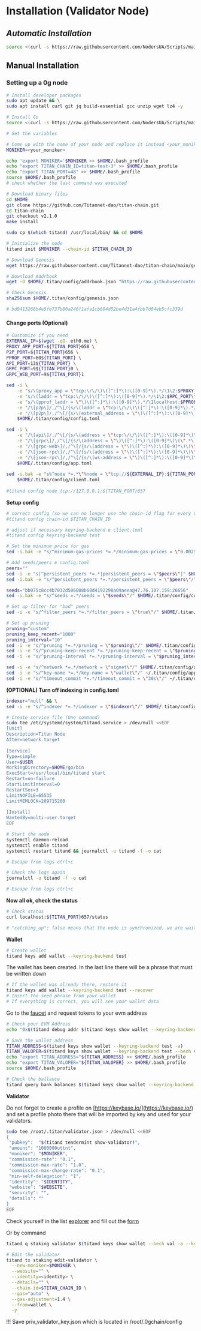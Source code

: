 # Installation (Validator Node)

## _**Automatic Installation**_

```bash
source <(curl -s https://raw.githubusercontent.com/NodersUA/Scripts/main/titan)
```

## **Manual Installation**

### Setting up a 0g node

```bash
# Install developer packages
sudo apt update && \
sudo apt install curl git jq build-essential gcc unzip wget lz4 -y
```

```bash
# Install Go
source <(curl -s https://raw.githubusercontent.com/NodersUA/Scripts/main/system/go)
```

```bash
# Set the variables

# Come up with the name of your node and replace it instead <your_moniker>
MONIKER=<your_moniker>

echo 'export MONIKER='$MONIKER >> $HOME/.bash_profile
echo "export TITAN_CHAIN_ID=titan-test-3" >> $HOME/.bash_profile
echo "export TITAN_PORT=48" >> $HOME/.bash_profile
source $HOME/.bash_profile
# check whether the last command was executed
```

```bash
# Download binary files
cd $HOME
git clone https://github.com/Titannet-dao/titan-chain.git
cd titan-chain
git checkout v2.1.0
make install

sudo cp $(which titand) /usr/local/bin/ && cd $HOME
```

```bash
# Initialize the node
titand init $MONIKER --chain-id $TITAN_CHAIN_ID
```

```bash
# Download Genesis
wget https://raw.githubusercontent.com/Titannet-dao/titan-chain/main/genesis/genesis.json -O $HOME/.titan/config/genesis.json

# Download Addrbook
wget -O $HOME/.titan/config/addrbook.json "https://raw.githubusercontent.com/111STAVR111/props/main/Titan/addrbook.json"

# Check Genesis
sha256sum $HOME/.titan/config/genesis.json

# bd9413266b4e5fe737b80a246f1afa1cb604d52be4d31a4fbb7d04eb5cfc339d
```

#### Change ports (Optional)

```bash
# Customize if you need
EXTERNAL_IP=$(wget -qO- eth0.me) \
PROXY_APP_PORT=${TITAN_PORT}658 \
P2P_PORT=${TITAN_PORT}656 \
PPROF_PORT=60${TITAN_PORT} \
API_PORT=13${TITAN_PORT} \
GRPC_PORT=9${TITAN_PORT}0 \
GRPC_WEB_PORT=9${TITAN_PORT}1
```

```bash
sed -i \
    -e "s/\(proxy_app = \"tcp:\/\/\)\([^:]*\):\([0-9]*\).*/\1\2:$PROXY_APP_PORT\"/" \
    -e "s/\(laddr = \"tcp:\/\/\)\([^:]*\):\([0-9]*\).*/\1\2:$RPC_PORT\"/" \
    -e "s/\(pprof_laddr = \"\)\([^:]*\):\([0-9]*\).*/\1localhost:$PPROF_PORT\"/" \
    -e "/\[p2p\]/,/^\[/{s/\(laddr = \"tcp:\/\/\)\([^:]*\):\([0-9]*\).*/\1\2:$P2P_PORT\"/}" \
    -e "/\[p2p\]/,/^\[/{s/\(external_address = \"\)\([^:]*\):\([0-9]*\).*/\1${EXTERNAL_IP}:$P2P_PORT\"/; t; s/\(external_address = \"\).*/\1${EXTERNAL_IP}:$P2P_PORT\"/}" \
    $HOME/.titan/config/config.toml

sed -i \
    -e "/\[api\]/,/^\[/{s/\(address = \"tcp:\/\/\)\([^:]*\):\([0-9]*\)\(\".*\)/\1\2:$API_PORT\4/}" \
    -e "/\[grpc\]/,/^\[/{s/\(address = \"\)\([^:]*\):\([0-9]*\)\(\".*\)/\1\2:$GRPC_PORT\4/}" \
    -e "/\[grpc-web\]/,/^\[/{s/\(address = \"\)\([^:]*\):\([0-9]*\)\(\".*\)/\1\2:$GRPC_WEB_PORT\4/}" \
    -e "/\[json-rpc\]/,/^\[/{s/\(address = \"\)\([^:]*\):\([0-9]*\)\(\".*\)/\1\2:8${TITAN_PORT}5\4/}" \
    -e "/\[json-rpc\]/,/^\[/{s/\(ws-address = \"\)\([^:]*\):\([0-9]*\)\(\".*\)/\1\2:8${TITAN_PORT}6\4/}" \
    $HOME/.titan/config/app.toml
    
sed -i.bak -e "s%^node *=.*\"%node = \"tcp://${EXTERNAL_IP}:${TITAN_PORT}657\"%" \
    $HOME/.titan/config/client.toml
    
#titand config node tcp://127.0.0.1:${TITAN_PORT}657
```

**Setup config**

```bash
# correct config (so we can no longer use the chain-id flag for every CLI command in client.toml)
#titand config chain-id $TITAN_CHAIN_ID

# adjust if necessary keyring-backend в client.toml 
#titand config keyring-backend test

# Set the minimum price for gas
sed -i.bak -e "s/^minimum-gas-prices *=.*/minimum-gas-prices = \"0.0025uttnt\"/" ~/.titan/config/app.toml

# Add seeds/peers в config.toml
peers=""
sed -i -e "s|^persistent_peers *=.*|persistent_peers = \"$peers\"|" $HOME/.titan/config/config.toml
sed -i.bak -e "s/^persistent_peers *=.*/persistent_peers = \"$peers\"/" $HOME/.titan/config/config.toml

seeds="bb075c8cc4b7032d506008b68d4192298a09aeea@47.76.107.159:26656"
sed -i.bak -e "s/^seeds =.*/seeds = \"$seeds\"/" $HOME/.titan/config/config.toml

# Set up filter for "bad" peers
sed -i -e "s/^filter_peers *=.*/filter_peers = \"true\"/" $HOME/.titan/config/config.toml

# Set up pruning
pruning="custom"
pruning_keep_recent="1000"
pruning_interval="10"
sed -i -e "s/^pruning *=.*/pruning = \"$pruning\"/" $HOME/.titan/config/app.toml
sed -i -e "s/^pruning-keep-recent *=.*/pruning-keep-recent = \"$pruning_keep_recent\"/" $HOME/.titan/config/app.toml
sed -i -e "s/^pruning-interval *=.*/pruning-interval = \"$pruning_interval\"/" $HOME/.titan/config/app.toml

sed -i -e "s/^network *=.*/network = \"signet\"/" $HOME/.titan/config/app.toml
sed -i -e "s/^key-name *=.*/key-name = \"wallet\"/" ~/.titan/config/app.toml
sed -i -e "s/^timeout_commit *=.*/timeout_commit = \"30s\"/" ~/.titan/config/config.toml
```

**(OPTIONAL) Turn off indexing in config.toml**

```bash
indexer="null" && \
sed -i -e "s/^indexer *=.*/indexer = \"$indexer\"/" $HOME/.titan/config/config.toml
```

```bash
# Create service file (One command)
sudo tee /etc/systemd/system/titand.service > /dev/null <<EOF
[Unit]
Description=Titan Node
After=network.target
 
[Service]
Type=simple
User=$USER
WorkingDirectory=$HOME/go/bin
ExecStart=/usr/local/bin/titand start
Restart=on-failure
StartLimitInterval=0
RestartSec=3
LimitNOFILE=65535
LimitMEMLOCK=209715200
 
[Install]
WantedBy=multi-user.target
EOF
```

```bash
# Start the node
systemctl daemon-reload
systemctl enable titand
systemctl restart titand && journalctl -u titand -f -o cat

# Escape from logs ctrl+c
```

```bash
# Check the logs again
journalctl -u titand -f -o cat

# Escape from logs ctrl+c
```

**Now all ok, check the status**

```bash
# Check status
curl localhost:${TITAN_PORT}657/status

# "catching_up": false means that the node is synchronized, we are waiting for complete synchronization
```

**Wallet**

```bash
# Create wallet
titand keys add wallet --keyring-backend test
```

The wallet has been created. In the last line there will be a phrase that must be written down

```bash
# If the wallet was already there, restore it
titand keys add wallet --keyring-backend test --recover
# Insert the seed phrase from your wallet
# If everything is correct, you will see your wallet data
```

Go to the [faucet](https://faucet.0g.ai/) and request tokens to your evm address

```bash
# Check your EVM Address
echo "0x$(titand debug addr $(titand keys show wallet --keyring-backend test -a) | grep hex | awk '{print $3}')"
```

```bash
# Save the wallet address
TITAN_ADDRESS=$(titand keys show wallet --keyring-backend test -a)
TITAN_VALOPER=$(titand keys show wallet --keyring-backend test --bech val -a)
echo "export TITAN_ADDRESS="${TITAN_ADDRESS} >> $HOME/.bash_profile
echo "export TITAN_VALOPER="${TITAN_VALOPER} >> $HOME/.bash_profile
source $HOME/.bash_profile
```

```bash
# Check the ballance
titand query bank balances $(titand keys show wallet --keyring-backend test -a)
```

**Validator**

Do not forget to create a profile on [https://keybase.io/](https://keybase.io/) and set a profile photo there that will be imported by key and used for your validators.

```bash
sudo tee /root/.titan/validator.json > /dev/null <<EOF
{
 "pubkey":  "$(titand tendermint show-validator)",
 "amount": "1000000uttnt",
 "moniker": "$MONIKER",
 "commission-rate": "0.1",
 "commission-max-rate": "1.0",
 "commission-max-change-rate": "0.1",
 "min-self-delegation": "1",
 "identity": "$IDENTITY",
 "website": "$WEBSITE",
 "security": "",
 "details": ""
}
EOF
```

Check yourself in the list [explorer](https://chainscan-newton.0g.ai/) and fill out the [form](https://docs.google.com/forms/d/e/1FAIpQLScsa1lpn43F7XAydVlKK\_ItLGOkuz2fBmQaZjecDn76kysQsw/viewform?ts=6617a343)

Or by command

```bash
titand q staking validator $(titand keys show wallet --bech val -a --keyring-backend test)
```

```bash
# Edit the validator
titand tx staking edit-validator \
  --new-moniker=$MONIKER \
  --website="" \
  --identity=<identity> \
  --details="" \
  --chain-id=$TITAN_CHAIN_ID \
  --gas="auto" \
  --gas-adjustment=1.4 \
  --from=wallet \
  -y
```

!!! Save priv\_validator\_key.json which is located in /root/.0gchain/config

